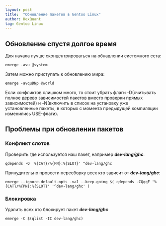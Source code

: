 ```yaml
---
layout: post
title:  "Обновление пакетов в Gentoo Linux"
author: HexQuant
tag: Gentoo Linux
---
```


## Обновление спустя долгое время
Для начала лучше сконцентрироваться на обнавлении системного сета:

```console
emerge -avu @system
```

Затем можно приступать к обновлению мира:

```console
emerge -avquDNp @world
```

Если конфликтов слишком много, то стоит убрать флаги -D(считывать полное дерево зависимостей пакетов вместо проверки прямых зависимостей) и -N(включить в список на установку уже установленные пакеты, в которых с момента предыдущей компиляции изменились USE-флаги).

## Проблемы при обновлении пакетов
### Конфликт слотов
Проверить где используется наш пакет, например ***dev-lang/ghc***:

```console
qdepends -Q '%{CAT}/%{PN}:%{SLOT}' ^dev-lang/ghc
```

Принудительно провести пересборку всех кто зависит от ***dev-lang/ghc***:

```console
emerge --ignore-default-opts -va1 --keep-going $( qdepends -CQqqF '%{CAT}/%{PN}:%{SLOT}' '^dev-lang/ghc' )
```

### Блокировка
Удалить всех кто блокирует пакет ***dev-lang/ghc***
```console
emerge -C $(qlist -IC dev-lang/ghc)
```
